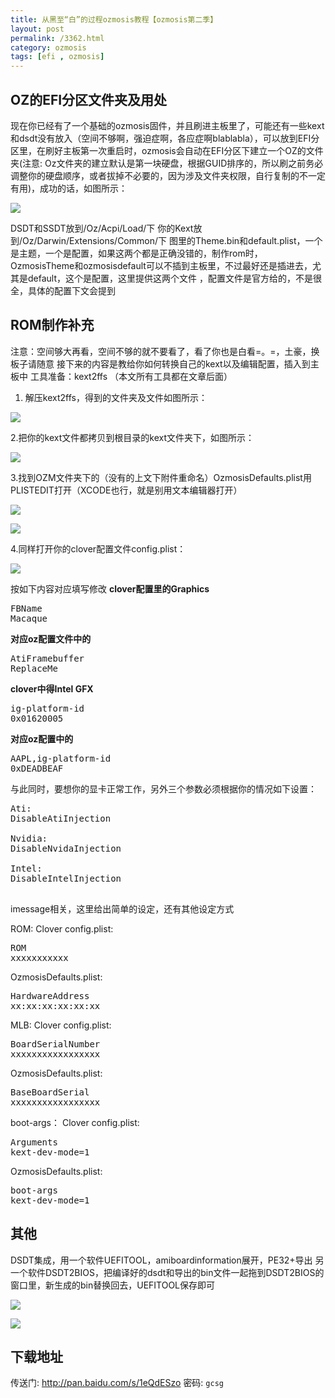 ```yaml
---
title: 从黑至“白”的过程ozmosis教程【ozmosis第二季】
layout: post
permalink: /3362.html
category: ozmosis
tags: [efi , ozmosis]
---
```

## OZ的EFI分区文件夹及用处

现在你已经有了一个基础的ozmosis固件，并且刷进主板里了，可能还有一些kext和dsdt没有放入（空间不够啊，强迫症啊，各应症啊blablabla），可以放到EFI分区里，在刷好主板第一次重启时，ozmosis会自动在EFI分区下建立一个OZ的文件夹(注意: Oz文件夹的建立默认是第一块硬盘，根据GUID排序的，所以刷之前务必调整你的硬盘顺序，或者拔掉不必要的，因为涉及文件夹权限，自行复制的不一定有用)，成功的话，如图所示：

![](/wp-content/uploads/2015/06/170339s8jvmuv8w85c3yb8.png.thumb_.png)

DSDT和SSDT放到/Oz/Acpi/Load/下
你的Kext放到/Oz/Darwin/Extensions/Common/下
图里的Theme.bin和default.plist，一个是主题，一个是配置，如果这两个都是正确没错的，制作rom时，OzmosisTheme和ozmosisdefault可以不插到主板里，不过最好还是插进去，尤其是default，这个是配置，这里提供这两个文件
，配置文件是官方给的，不是很全，具体的配置下文会提到

## ROM制作补充

注意：空间够大再看，空间不够的就不要看了，看了你也是白看=。=，土豪，换板子请随意
接下来的内容是教给你如何转换自己的kext以及编辑配置，插入到主板中
工具准备：kext2ffs （本文所有工具都在文章后面）
1. 解压kext2ffs，得到的文件夹及文件如图所示： 

![](/wp-content/uploads/2015/06/NewImage9.png)

2.把你的kext文件都拷贝到根目录的kext文件夹下，如图所示：

![](/wp-content/uploads/2015/06/NewImage10.png)

3.找到OZM文件夹下的（没有的上文下附件重命名）OzmosisDefaults.plist用PLISTEDIT打开（XCODE也行，就是别用文本编辑器打开）

![](/wp-content/uploads/2015/06/NewImage11.png)

![](/wp-content/uploads/2015/06/NewImage11.png)

4.同样打开你的clover配置文件config.plist：

![](/wp-content/uploads/2015/06/NewImage12.png)

按如下内容对应填写修改
**clover配置里的Graphics**

<pre class="brush: c; ruler: true; first-line: 0; highlight: [] ; auto-links: true ; collapse: true ; gutter: true; ">
<key>FBName</key>
<string>Macaque</string>
</pre>
**对应oz配置文件中的**

<pre class="brush: c; ruler: true; first-line: 0; highlight: [] ; auto-links: true ; collapse: true ; gutter: true; ">
<key>AtiFramebuffer</key>
<string>ReplaceMe</string>
</pre>

**clover中得Intel GFX**

<pre class="brush: c; ruler: true; first-line: 0; highlight: [] ; auto-links: true ; collapse: true ; gutter: true; ">
<key>ig-platform-id</key>
<string>0x01620005</string>
</pre>
**对应oz配置中的**

<pre class="brush: c; ruler: true; first-line: 0; highlight: [] ; auto-links: true ; collapse: true ; gutter: true; ">
<key>AAPL,ig-platform-id</key>
<integer>0xDEADBEAF</integer>
</pre>
与此同时，要想你的显卡正常工作，另外三个参数必须根据你的情况如下设置：

<pre class="brush: c; ruler: true; first-line: 0; highlight: [] ; auto-links: true ; collapse: true ; gutter: true; ">
Ati:
<key>DisableAtiInjection</key>
<false/>
Nvidia:
<key>DisableNvidaInjection</key>
<false/>
Intel:
<key>DisableIntelInjection</key>
<true/>
</pre>
imessage相关，这里给出简单的设定，还有其他设定方式

ROM:
Clover config.plist:

<pre class="brush: c; ruler: true; first-line: 0; highlight: [] ; auto-links: true ; collapse: true ; gutter: true; ">
<key>ROM</key>
<data>xxxxxxxxxxx</data>
</pre>
OzmosisDefaults.plist:

<pre class="brush: c; ruler: true; first-line: 0; highlight: [] ; auto-links: true ; collapse: true ; gutter: true; ">
<key>HardwareAddress</key>
<string>xx:xx:xx:xx:xx:xx</string>
</pre>

MLB:
Clover config.plist:

<pre class="brush: c; ruler: true; first-line: 0; highlight: [] ; auto-links: true ; collapse: true ; gutter: true; ">
<key>BoardSerialNumber</key>
<string>xxxxxxxxxxxxxxxxx</string>
</pre>

OzmosisDefaults.plist:

<pre class="brush: c; ruler: true; first-line: 0; highlight: [] ; auto-links: true ; collapse: true ; gutter: true; ">
<key>BaseBoardSerial</key>
<string>xxxxxxxxxxxxxxxxx</string>
</pre>
boot-args：
Clover config.plist:

<pre class="brush: c; ruler: true; first-line: 0; highlight: [] ; auto-links: true ; collapse: true ; gutter: true; ">
<key>Arguments</key>
<string>kext-dev-mode=1</string>
</pre>

OzmosisDefaults.plist:

<pre class="brush: c; ruler: true; first-line: 0; highlight: [] ; auto-links: true ; collapse: true ; gutter: true; ">
<key>boot-args</key>
<string>kext-dev-mode=1</string>
</pre>
## 其他

DSDT集成，用一个软件UEFITOOL，amiboardinformation展开，PE32+导出
另一个软件DSDT2BIOS，把编译好的dsdt和导出的bin文件一起拖到DSDT2BIOS的窗口里，新生成的bin替换回去，UEFITOOL保存即可

![](/wp-content/uploads/2015/06/115033nveeic9ma7mctn5r.jpg.thumb_.jpg)

![](/wp-content/uploads/2015/06/115031daeazxn3oixx32do.jpg.thumb_.jpg)

## 下载地址

传送门: <http://pan.baidu.com/s/1eQdESzo> 密码: `gcsg`

